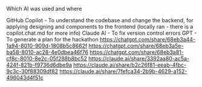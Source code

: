 Which AI was used and where

GitHub Copilot - To understand the codebase and change the backend, for applying designing and components to the frontend (locally ran - there is a copilot.chat.md for more info)
Claude AI - To fix version control errors
GPT - To generate a plan for the hackathon
https://chatgpt.com/share/68eb3a44-1a94-8010-909d-1808b5c8662f
https://chatgpt.com/share/68eb3a5e-ba58-8010-ac28-4e0dbea46f76
https://chatgpt.com/share/68eb3a81-cf8c-8010-8e2c-05f288b8bc52
https://claude.ai/share/3392aa80-ac5a-424f-821b-f9736d6dbe9a
https://claude.ai/share/b2c26f81-eeab-4fbc-9c3c-30f88309df82
https://claude.ai/share/7fefca34-2b9b-4629-a152-496043d4f51c


